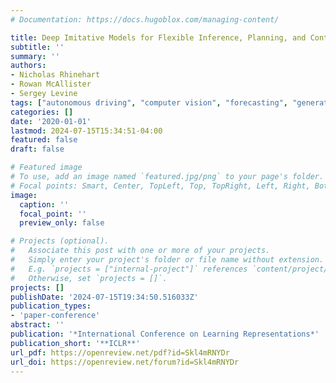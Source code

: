 ```yaml
---
# Documentation: https://docs.hugoblox.com/managing-content/

title: Deep Imitative Models for Flexible Inference, Planning, and Control
subtitle: ''
summary: ''
authors:
- Nicholas Rhinehart
- Rowan McAllister
- Sergey Levine
tags: ["autonomous driving", "computer vision", "forecasting", "generative models", "imitation learning", "planning", "reward learning"]
categories: []
date: '2020-01-01'
lastmod: 2024-07-15T15:34:51-04:00
featured: false
draft: false

# Featured image
# To use, add an image named `featured.jpg/png` to your page's folder.
# Focal points: Smart, Center, TopLeft, Top, TopRight, Left, Right, BottomLeft, Bottom, BottomRight.
image:
  caption: ''
  focal_point: ''
  preview_only: false

# Projects (optional).
#   Associate this post with one or more of your projects.
#   Simply enter your project's folder or file name without extension.
#   E.g. `projects = ["internal-project"]` references `content/project/deep-learning/index.md`.
#   Otherwise, set `projects = []`.
projects: []
publishDate: '2024-07-15T19:34:50.516033Z'
publication_types:
- 'paper-conference'
abstract: ''
publication: '*International Conference on Learning Representations*'
publication_short: '**ICLR**'
url_pdf: https://openreview.net/pdf?id=Skl4mRNYDr
url_doi: https://openreview.net/forum?id=Skl4mRNYDr
---
```

